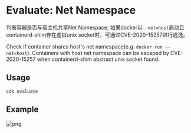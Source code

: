 # Evaluate: Net Namespace

判断容器是否与宿主机共享Net Namespace, 如果docker以`--net=host`启动且containerd-shim存在虚拟unix socket时，可通过CVE-2020-15257进行逃逸。

Check if container shares host's net namespace(e.g. `docker run --net=host`). Containers with host net namespace can be escaped by CVE-2020-15257 when containerd-shim abstract unix socket found.

## Usage
```
cdk evaluate
```

## Example
![png](https://static.cdxy.me/20201202095554_UBiXRZ_Screenshot.jpeg)